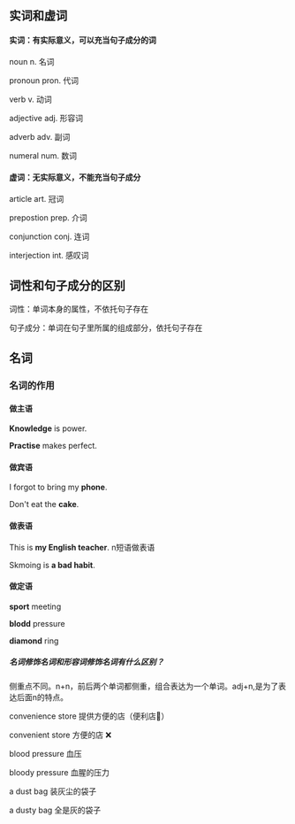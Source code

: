 ## 实词和虚词

#### 实词：有实际意义，可以充当句子成分的词 

noun n. 名词

pronoun pron. 代词

verb v. 动词

adjective adj. 形容词

adverb adv. 副词 

numeral num. 数词

#### 虚词：无实际意义，不能充当句子成分

article art. 冠词

prepostion prep. 介词

conjunction conj. 连词

interjection int. 感叹词

## 词性和句子成分的区别 

词性：单词本身的属性，不依托句子存在

句子成分：单词在句子里所属的组成部分，依托句子存在

## 名词

### 名词的作用

#### 做主语

**Knowledge** is power.

**Practise** makes perfect.

#### 做宾语

I forgot to bring my **phone**.

Don't eat the **cake**.

#### 做表语

This is **my English teacher**.  n短语做表语

Skmoing is **a bad habit**.

#### 做定语

**sport** meeting

**blodd** pressure

**diamond** ring

##### 名词修饰名词和形容词修饰名词有什么区别？

侧重点不同。n+n，前后两个单词都侧重，组合表达为一个单词。adj+n,是为了表达后面n的特点。

convenience store 提供方便的店（便利店🏪）

convenient store 方便的店 ❌

blood pressure 血压

bloody pressure  血腥的压力

a dust bag 装灰尘的袋子

a dusty bag 全是灰的袋子

